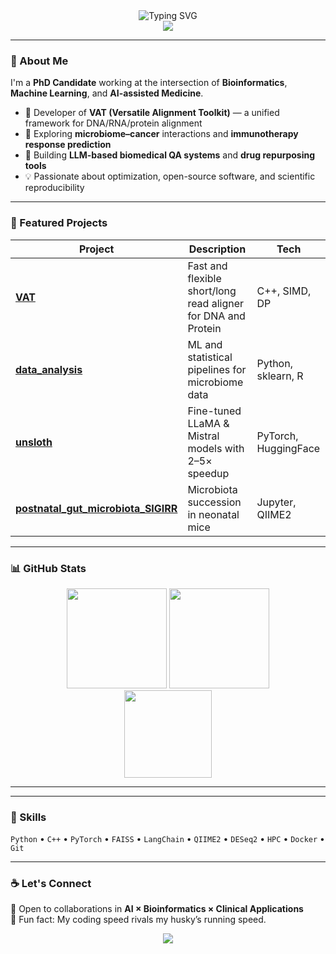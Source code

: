 <!-- Intro Section -->
<div align="center">
  <img src="https://readme-typing-svg.demolab.com?font=Inter&size=30&pause=1000&color=0D8ABC&center=true&vCenter=true&width=800&lines=Hi%2C+I'm+Hao;Bioinformatics+%7C+AI+%7C+Software+Engineer;Building+Versatile+Alignment+Toolkit+(VAT);Transforming+LLMs+for+Cancer+%26+Microbiome+Research" alt="Typing SVG" />

  <br/>

  <a href="https://github.com/xuan13hao">
    <img src="https://img.shields.io/github/followers/xuan13hao?label=Followers&style=for-the-badge" />
  </a>
  <!-- <a href="mailto:xuan13hao@gmail.com">
    <img src="https://img.shields.io/badge/Contact-xuan13hao%40gmail.com-red?style=for-the-badge&logo=gmail" />
  </a>
  <a href="https://www.linkedin.com/">
    <img src="https://img.shields.io/badge/LinkedIn-Hao%20Xuan-blue?style=for-the-badge&logo=linkedin" />
  </a> -->
</div>

---

### 🧠 About Me
I'm a **PhD Candidate** working at the intersection of **Bioinformatics**, **Machine Learning**, and **AI-assisted Medicine**.

- 🧬 Developer of **VAT (Versatile Alignment Toolkit)** — a unified framework for DNA/RNA/protein alignment  
- 🧫 Exploring **microbiome–cancer** interactions and **immunotherapy response prediction**  
- 🤖 Building **LLM-based biomedical QA systems** and **drug repurposing tools**  
- 💡 Passionate about optimization, open-source software, and scientific reproducibility  

---

### 🚀 Featured Projects
| Project | Description | Tech |
|----------|--------------|------|
| [**VAT**](https://github.com/xuan13hao/VAT) | Fast and flexible short/long read aligner for DNA and Protein | C++, SIMD, DP |
| [**data_analysis**](https://github.com/xuan13hao/data_analysis) | ML and statistical pipelines for microbiome data | Python, sklearn, R |
| [**unsloth**](https://github.com/xuan13hao/unsloth) | Fine-tuned LLaMA & Mistral models with 2–5× speedup | PyTorch, HuggingFace |
| [**postnatal_gut_microbiota_SIGIRR**](https://github.com/xuan13hao/postnatal_gut_microbiota_SIGIRR) | Microbiota succession in neonatal mice | Jupyter, QIIME2 |

---

### 📊 GitHub Stats
<div align="center">
  <img src="https://github-readme-stats.vercel.app/api?username=xuan13hao&show_icons=true&theme=tokyonight&hide_border=true" height="160px" />
  <img src="https://github-readme-streak-stats.herokuapp.com?user=xuan13hao&theme=tokyonight&hide_border=true" height="160px" />
  <br/>
  <img src="https://github-readme-stats.vercel.app/api/top-langs/?username=xuan13hao&layout=compact&theme=tokyonight&hide_border=true" height="140px" />
</div>

---
---

### 🧰 Skills
`Python` • `C++` • `PyTorch` • `FAISS` • `LangChain` • `QIIME2` • `DESeq2` • `HPC` • `Docker` • `Git`

---

### ☕ Let's Connect
💬 Open to collaborations in **AI × Bioinformatics × Clinical Applications**  
🐾 Fun fact: My coding speed rivals my husky’s running speed.

<div align="center">
  <img src="https://capsule-render.vercel.app/api?type=rect&color=gradient&height=12&section=footer"/>
</div>
